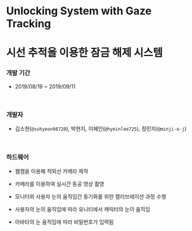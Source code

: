 # Unlocking System with Gaze Tracking
# 시선 추적을 이용한 잠금 해제 시스템
### 개발 기간

- 2019/08/19 ~ 2019/09/11
<br>

### 개발자

- 김소현(`@sohyeon98720`), 박현지, 이혜인(`@hyeinlee725`), 정민지(`@minji-o-j`) 
<br>

### 하드웨어

- 웹캠을 이용해 적외선 카메라 제작

- 카메라를 이용하여 실시간 동공 영상 촬영

- 모니터와 사용자 눈의 움직임간 동기화를 위한 캘리브레이션 과정 수행

- 사용자의 눈의 움직임에 따라 유니티에서 캐릭터의 눈이 움직임

- 아바타의 눈 움직임에 따라 비밀번호가 입력됨

